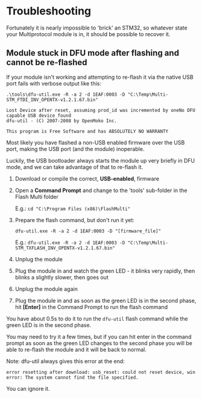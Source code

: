 # Troubleshooting
Fortunately it is nearly impossible to 'brick' an STM32, so whatever state your Multiprotocol module is in, it should be possible to recover it.

## Module stuck in DFU mode after flashing and cannot be re-flashed
If your module isn't working and attempting to re-flash it via the native USB port fails with verbose output like this:
```
.\tools\dfu-util.exe -R -a 2 -d 1EAF:0003 -D "C:\Temp\Multi-STM_FTDI_INV_OPENTX-v1.2.1.67.bin"

Lost Device after reset, assuming prod_id was incremented by oneNo DFU capable USB device found
dfu-util - (C) 2007-2008 by OpenMoko Inc.

This program is Free Software and has ABSOLUTELY NO WARRANTY
```

Most likely you have flashed a non-USB enabled firmware over the USB port, making the USB port (and the module) inoperable.

Luckily, the USB bootloader always starts the module up very briefly in DFU mode, and we can take advantage of that to re-flash it.

1. Download or compile the correct, **USB-enabled**, firmware
1. Open a **Command Prompt** and change to the 'tools' sub-folder in the Flash Multi folder
   
   E.g.:
   `cd "C:\Program Files (x86)\FlashMulti"`

1. Prepare the flash command, but don't run it yet:

   `dfu-util.exe -R -a 2 -d 1EAF:0003 -D "[firmware_file]"`
   
   E.g.: `dfu-util.exe -R -a 2 -d 1EAF:0003 -D "C:\Temp\Multi-STM_TXFLASH_INV_OPENTX-v1.2.1.67.bin"`

1. Unplug the module
1. Plug the module in and watch the green LED - it blinks very rapidly, then blinks a slightly slower, then goes out
1. Unplug the module again
1. Plug the module in and as soon as the green LED is in the second phase, hit **[Enter]** in the Command Prompt to run the flash command

You have about 0.5s to do it to run the `dfu-util` flash command while the green LED is in the second phase.

You may need to try it a few times, but if you can hit enter in the command prompt as soon as the green LED changes to the second phase you will be able to re-flash the module and it will be back to normal.

Note: dfu-util always gives this error at the end:

`error resetting after download: usb_reset: could not reset device, win error: The system cannot find the file specified.`

You can ignore it.
